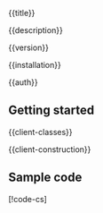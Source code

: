 {{title}}

{{description}}

{{version}}

{{installation}}

{{auth}}

## Getting started

{{client-classes}}

{{client-construction}}

## Sample code

[!code-cs[](obj/snippets/Google.Cloud.TextToSpeech.V1.TextToSpeechClient.txt#SynthesizeSpeech)]
